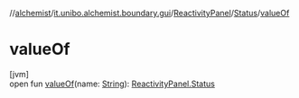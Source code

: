 //[alchemist](../../../../index.md)/[it.unibo.alchemist.boundary.gui](../../index.md)/[ReactivityPanel](../index.md)/[Status](index.md)/[valueOf](value-of.md)

# valueOf

[jvm]\
open fun [valueOf](value-of.md)(name: [String](https://docs.oracle.com/javase/8/docs/api/java/lang/String.html)): [ReactivityPanel.Status](index.md)
